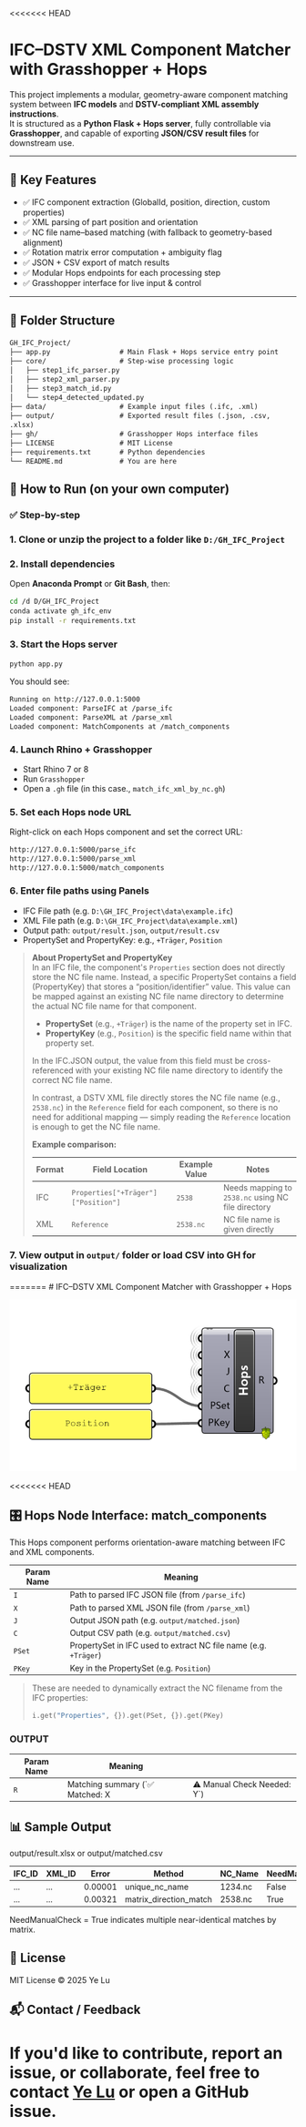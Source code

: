 <<<<<<< HEAD
# IFC–DSTV XML Component Matcher with Grasshopper + Hops

This project implements a modular, geometry-aware component matching system between **IFC models** and **DSTV-compliant XML assembly instructions**.  
It is structured as a **Python Flask + Hops server**, fully controllable via **Grasshopper**, and capable of exporting **JSON/CSV result files** for downstream use.

---

## 🧩 Key Features

- ✅ IFC component extraction (GlobalId, position, direction, custom properties)
- ✅ XML parsing of part position and orientation
- ✅ NC file name–based matching (with fallback to geometry-based alignment)
- ✅ Rotation matrix error computation + ambiguity flag
- ✅ JSON + CSV export of match results
- ✅ Modular Hops endpoints for each processing step
- ✅ Grasshopper interface for live input & control

---

## 📁 Folder Structure
```text
GH_IFC_Project/
├── app.py                 # Main Flask + Hops service entry point
├── core/                  # Step-wise processing logic
│   ├── step1_ifc_parser.py
│   ├── step2_xml_parser.py
│   ├── step3_match_id.py
│   └── step4_detected_updated.py
├── data/                  # Example input files (.ifc, .xml)
├── output/                # Exported result files (.json, .csv, .xlsx)
├── gh/                    # Grasshopper Hops interface files
├── LICENSE                # MIT License
├── requirements.txt       # Python dependencies
└── README.md              # You are here
 ```

## 🚀 How to Run (on your own computer)

### ✅ Step-by-step

### 1. Clone or unzip the project to a folder like `D:/GH_IFC_Project`

### 2. Install dependencies

Open **Anaconda Prompt** or **Git Bash**, then:

```bash
cd /d D/GH_IFC_Project
conda activate gh_ifc_env
pip install -r requirements.txt
```

### 3. Start the Hops server

```bash
python app.py
```

You should see:

```text
Running on http://127.0.0.1:5000
Loaded component: ParseIFC at /parse_ifc
Loaded component: ParseXML at /parse_xml
Loaded component: MatchComponents at /match_components
```

### 4. Launch Rhino + Grasshopper

- Start Rhino 7 or 8
- Run `Grasshopper`
- Open a `.gh` file (in this case., `match_ifc_xml_by_nc.gh`)

### 5. Set each Hops node URL

Right-click on each Hops component and set the correct URL:

```text
http://127.0.0.1:5000/parse_ifc
http://127.0.0.1:5000/parse_xml
http://127.0.0.1:5000/match_components
```

### 6. Enter file paths using Panels

- IFC File path (e.g. `D:\GH_IFC_Project\data\example.ifc`)
- XML File path (e.g. `D:\GH_IFC_Project\data\example.xml`)
- Output path: `output/result.json`, `output/result.csv`
- PropertySet and PropertyKey: e.g., `+Träger`, `Position`
> **About PropertySet and PropertyKey**  
> In an IFC file, the component's `Properties` section does not directly store the NC file name. Instead, a specific PropertySet contains a field (PropertyKey) that stores a “position/identifier” value. This value can be mapped against an existing NC file name directory to determine the actual NC file name for that component.  
> - **PropertySet** (e.g., `+Träger`) is the name of the property set in IFC.  
> - **PropertyKey** (e.g., `Position`) is the specific field name within that property set.  
>
> In the IFC.JSON output, the value from this field must be cross-referenced with your existing NC file name directory to identify the correct NC file name.  
>
> In contrast, a DSTV XML file directly stores the NC file name (e.g., `2538.nc`) in the `Reference` field for each component, so there is no need for additional mapping — simply reading the `Reference` location is enough to get the NC file name.
>
> **Example comparison:**
>
> | Format | Field Location | Example Value | Notes |
> |--------|----------------|---------------|-------|
> | IFC    | `Properties["+Träger"]["Position"]` | `2538` | Needs mapping to `2538.nc` using NC file directory |
> | XML    | `Reference`    | `2538.nc`     | NC file name is given directly |


### 7. View output in `output/` folder or load CSV into GH for visualization
=======
\# IFC–DSTV XML Component Matcher with Grasshopper + Hops

![Hops Node Example](gh/hops_match_input.png)

<<<<<<< HEAD
## 🎛️ Hops Node Interface: match_components

This Hops component performs orientation-aware matching between IFC and XML components.

| Param Name | Meaning                                                          |
| ---------- | ---------------------------------------------------------------- |
| `I`        | Path to parsed IFC JSON file (from `/parse_ifc`)                 |
| `X`        | Path to parsed XML JSON file (from `/parse_xml`)                 |
| `J`        | Output JSON path (e.g. `output/matched.json`)                    |
| `C`        | Output CSV path (e.g. `output/matched.csv`)                      |
| `PSet`     | PropertySet in IFC used to extract NC file name (e.g. `+Träger`) |
| `PKey`     | Key in the PropertySet (e.g. `Position`)                         |
> These are needed to dynamically extract the NC filename from the IFC properties:
>
> ```python
> i.get("Properties", {}).get(PSet, {}).get(PKey)
> ```


### OUTPUT
| Param Name | Meaning                          |                              |
| ---------- | -------------------------------- | ---------------------------- |
| `R`        | Matching summary (\`✅ Matched: X | ⚠️ Manual Check Needed: Y\`) |


## 📊 Sample Output

output/result.xlsx or output/matched.csv

| IFC\_ID | XML\_ID | Error   | Method                   | NC\_Name | NeedManualCheck |
| ------- | ------- | ------- | ------------------------ | -------- | --------------- |
| ...     | ...     | 0.00001 | unique\_nc\_name         | 1234.nc  | False           |
| ...     | ...     | 0.00321 | matrix\_direction\_match | 2538.nc  | True            |
NeedManualCheck = True indicates multiple near-identical matches by matrix.


## 📄 License
MIT License © 2025 Ye Lu


## 📬 Contact / Feedback
If you'd like to contribute, report an issue, or collaborate, feel free to contact [Ye Lu](https://github.com/yelu-coding) or open a GitHub issue.
=======

